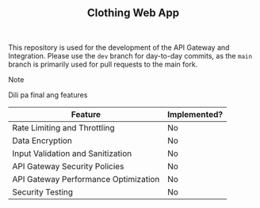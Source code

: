<div align=center>
    <h2>Clothing Web App</h2>
</div>

<br />

This repository is used for the development of the API Gateway and Integration. Please use the `dev` branch for day-to-day commits, as the `main` branch is primarily used for pull requests to the main fork.

> [!NOTE]  
> Dili pa final ang features

<div align=center>

| Feature                          | Implemented? |
|----------------------------------|--------------|
| Rate Limiting and Throttling     | No           |
| Data Encryption                  | No           |
| Input Validation and Sanitization| No           |
| API Gateway Security Policies    | No           |
| API Gateway Performance Optimization | No       |
| Security Testing                 | No           |

</div>
